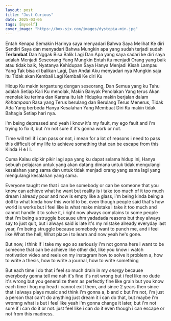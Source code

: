```yaml
---
layout: post
title: "Just Curious"
date: 2025-03-05
tags: [myself]
cover_image: "https://box-six.com/images/dystopia-min.jpg"
---
```

Entah Kenapa Semakin Harinya saya menyadari Bahwa Saya Melihat Ke diri Sendiri Saya dan menyadari Bahwa Mungkin apa yang sudah terjadi sudah **Terlambat** Dan Nggak Bisa Balik Lagi Dan Apa yang saya sadari ke diri saya adalah Menjadi Seseorang Yang Mungkin Entah itu menjadi Orang yang baik atau tidak baik, Nyatanya Kehidupan Saya Hanya Menjadi Kisah Lampau Yang Tak bisa di balikan Lagi, Dan Andai Aku menyadari nya Mungkin saja itu Tidak akan Kembali Lagi Kembali Ke diri Ku 

Hidup Ku makin tergantung dengan seseorang, Dan Semua yang ku Tahu adalah Setiap Kali Ku menolak, Makin Banyak Penolakan Yang terus Akan menolak ku terima dan Karena itu lah Hidupku makin berjalan dalam *Kehampaan* Rasa yang Terus berulang dan Berulang Terus Menerus, Tidak Ada Yang berbeda Hanya Kesalahan Yang Membuat Diri Ku makin tidak Bahagia Setiap hari nya.

i'm being depressed and yeah i know it's my fault, my ego fault and i'm trying to fix it, but i'm not sure if it's gonna work or not.

Time will tell if i can pass or not, i mean for a lot of reasons i need to pass this difficult of my life to achieve something that can be escape from this Kinda H e l l.

Cuma Kalau dipikir pikir lagi apa yang ku dapat selama hidup ini, Hanya sebuah pelajaran untuk yang akan datang dimana untuk tidak mengulangi kesalahan yang sama dan untuk tidak menjadi orang yang sama lagi yang mengulangi kesalahan yang sama.

Everyone taught me that i can be somebody or can be someone that you know can achieve what he want but reality is i take too much of it too much dream i already pour and now is empty like a glass, i'm being kinda being a doll to what kinda how this world to be, even though people said that's how world is works but i feel like is what make mistake i take it too much and cannot handle it to solve it, i right now always complains to some people that i'm being a struggle because uhm yadadada reasons but they always say to just quit, but i always said is late it's my mistake already everyday last year, i'm being struggle because somebody want to punch me, and i feel like What the hell, What place i to learn and now yeah he's gone.

But now, i think if i take my ego so seriously i'm not gonna here i want to be someone that can be achieve like other did, like you know i watch motivation video and reels on my instagram how to solve it problem a, how to write a thesis, how to write a journal, how to write something

But each time i do that i feel so much drain in my *energy* because everybody gonna tell me nah it's fine it's not wrong but i feel like no dude it's wrong but you generalize them as perfectly fine like grain but you know each time i hog my head i cannot exit them, and since 2 years then since that i always plays music and think i'm gonna a, b and c but i'm not, i'm just a person that can't do anything just dream it i can do that, but maybe i'm wromng what is but i feel like yeah i'm gonna change it later, but i'm not sure if i can do it or not. just feel like i can do it even though i can escape or not from this madness.
